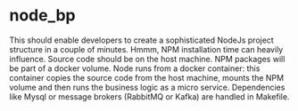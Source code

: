 # node_bp
This should enable developers to create a sophisticated NodeJs project structure in a couple of minutes. Hmmm, NPM installation time can heavily influence. Source code should be on the host machine. NPM packages will be part of a docker volume. Node runs from a docker container: this container copies the source code from the host machine, mounts the NPM volume and then runs the business logic as a micro service. Dependencies like Mysql or message brokers (RabbitMQ or Kafka) are handled in Makefile.
